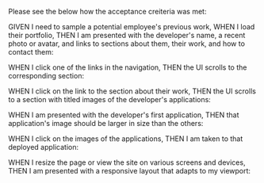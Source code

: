 Please see the below how the acceptance creiteria was met:

GIVEN I need to sample a potential employee's previous work, WHEN I load their portfolio, THEN I am presented with the developer's name, a recent photo or avatar, and links to sections about them, their work, and how to contact them:

WHEN I click one of the links in the navigation, THEN the UI scrolls to the corresponding section:

WHEN I click on the link to the section about their work, THEN the UI scrolls to a section with titled images of the developer's applications: 

WHEN I am presented with the developer's first application, THEN that application's image should be larger in size than the others: 

WHEN I click on the images of the applications, THEN I am taken to that deployed application:

WHEN I resize the page or view the site on various screens and devices, THEN I am presented with a responsive layout that adapts to my viewport: 
